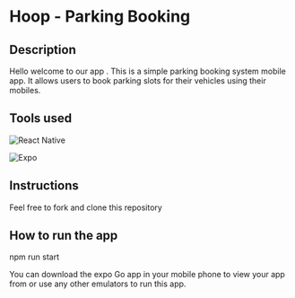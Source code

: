 # Hoop - Parking Booking

## Description
Hello welcome to our app .
This is a simple parking booking system mobile app. It allows users to book parking slots for their vehicles using their mobiles.

## Tools used

![React Native](https://img.shields.io/badge/react_native-%2320232a.svg?style=for-the-badge&logo=react&logoColor=%2361DAFB)

![Expo](https://img.shields.io/badge/expo-1C1E24?style=for-the-badge&logo=expo&logoColor=#D04A37)


## Instructions


Feel free to fork and clone this repository


## How to run the app


npm run start


You can  download the expo Go app in your mobile phone to view your app from or use any other emulators to run this  app.
